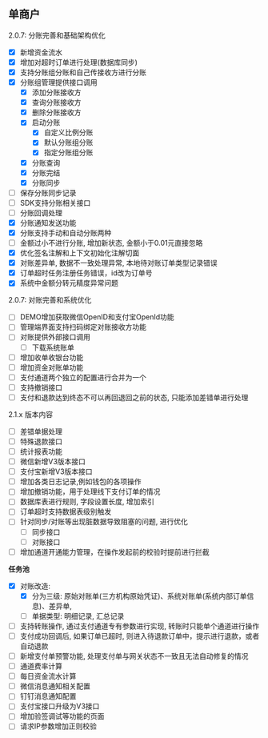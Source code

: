## 单商户
2.0.7: 分账完善和基础架构优化
- [x] 新增资金流水
- [x] 增加对超时订单进行处理(数据库同步)
- [x] 支持分账组分账和自己传接收方进行分账
- [x] 分账组管理提供接口调用
  - [x] 添加分账接收方
  - [x] 查询分账接收方
  - [x] 删除分账接收方
  - [x] 启动分账
    - [x] 自定义比例分账
    - [x] 默认分账组分账
    - [x] 指定分账组分账
  - [x] 分账查询
  - [x] 分账完结
  - [x] 分账同步
- [ ] 保存分账同步记录
- [ ] SDK支持分账相关接口
- [ ] 分账回调处理
- [x] 分账通知发送功能
- [x] 分账支持手动和自动分账两种
- [ ] 金额过小不进行分账, 增加新状态, 金额小于0.01元直接忽略
- [x] 优化签名注解和上下文初始化注解切面
- [x] 对账差异单, 数据不一致处理异常, 本地待对账订单类型记录错误
- [x] 订单超时任务注册任务错误，id改为订单号
- [x] 系统中金额分转元精度异常问题

2.0.7: 对账完善和系统优化
- [ ] DEMO增加获取微信OpenID和支付宝OpenId功能
- [ ] 管理端界面支持扫码绑定对账接收方功能
- [ ] 对账提供外部接口调用
  - [ ] 下载系统账单
- [ ] 增加收单收银台功能
- [ ] 增加资金对账单功能
- [ ] 支付通道两个独立的配置进行合并为一个
- [ ] 支持撤销接口
- [ ] 支付和退款达到终态不可以再回退回之前的状态, 只能添加差错单进行处理

2.1.x 版本内容
- [ ] 差错单据处理
- [ ] 特殊退款接口
- [ ] 统计报表功能
- [ ] 微信新增V3版本接口
- [ ] 支付宝新增V3版本接口
- [ ] 增加各类日志记录,例如钱包的各项操作
- [ ] 增加撤销功能，用于处理线下支付订单的情况
- [ ] 数据库表进行规则, 字段设置长度, 增加索引
- [ ] 订单超时支持数据表级别触发
- [ ] 针对同步/对账等出现脏数据导致阻塞的问题, 进行优化
    - [ ] 同步接口
    - [ ] 对账接口
- [ ] 增加通道开通能力管理，在操作发起前的校验时提前进行拦截
    
**任务池**
- [x] 对账改造: 
  - [x] 分为三级: 原始对账单(三方机构原始凭证)、系统对账单(系统内部订单信息)、差异单,
  - [ ] 单据类型: 明细记录, 汇总记录
- [ ] 支持转账操作, 通过支付通道专有参数进行实现, 转账时只能单个通道进行操作
- [ ] 支付成功回调后, 如果订单已超时, 则进入待退款订单中，提示进行退款，或者自动退款
- [ ] 新增支付单预警功能, 处理支付单与网关状态不一致且无法自动修复的情况
- [ ] 通道费率计算
- [ ] 每日资金流水计算
- [ ] 微信消息通知相关配置
- [ ] 钉钉消息通知配置
- [ ] 支付宝接口升级为V3接口
- [ ] 增加验签调试等功能的页面
- [ ] 请求IP参数增加正则校验
